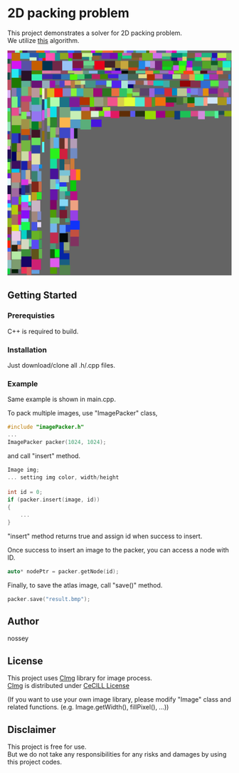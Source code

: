 # 2D packing problem
This project demonstrates a solver for 2D packing problem.<br>
We utilize <a href="http://blackpawn.com/texts/lightmaps/default.html">this</a> algorithm.

![BinPacking](./images/bin-packing.png "BinPacking")

## Getting Started
### Prerequisties
C++ is required to build.

### Installation
Just download/clone all .h/.cpp files.

### Example
Same example is shown in main.cpp.

To pack multiple images, use "ImagePacker" class,
```cpp
#include "imagePacker.h"
...
ImagePacker packer(1024, 1024);
```

and call "insert" method.

```cpp
Image img;
... setting img color, width/height

int id = 0;
if (packer.insert(image, id))
{
    ...
}
```
"insert" method returns true and assign id when success to insert.

Once success to insert an image to the packer, you can access a node with ID.
```cpp
auto* nodePtr = packer.getNode(id);
```

Finally, to save the atlas image, call "save()" method.
```cpp
packer.save("result.bmp");
```

## Author
nossey

## License
This project uses <a href="http://cimg.eu/">CImg</a> library for image process.<br>
<a href="http://cimg.eu/">CImg</a> is distributed under <a href="http://www.cecill.info/">CeCILL License</a>

(If you want to use your own image library, please modify "Image" class and related functions. (e.g. Image.getWidth(), fillPixel(), ...))

## Disclaimer
This project is free for use.<br>
But we do not take any responsibilities for any risks and damages by using this project codes.